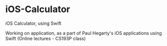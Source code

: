 # iOS-Calculator
iOS Calculator, using Swift

Working on application, as a part of Paul Hegarty's iOS applications using Swift (Online lectures - CS193P class)
